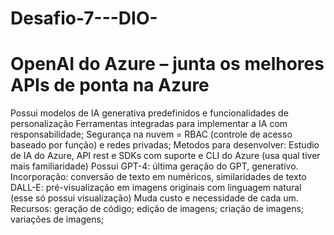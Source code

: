 # Desafio-7---DIO-
# OpenAI do Azure – junta os melhores APIs de ponta na Azure
Possui modelos de IA generativa predefinidos e funcionalidades de personalização
Ferramentas integradas para implementar a IA com responsabilidade; Segurança na nuvem = RBAC (controle de acesso baseado por função) e redes privadas; Metodos para  desenvolver: Estudio de IA do Azure, API rest e SDKs com suporte e CLI do Azure (usa qual tiver mais familiaridade)
Possui GPT-4: última geração do GPT, generativo.
Incorporação: conversão de texto em numéricos, similaridades de texto
DALL-E: pré-visualização em imagens originais com linguagem natural (esse só possui visualização)
Muda custo e necessidade de cada um.
Recursos: geração de código; edição de imagens; criação de imagens; variações de imagens; 
